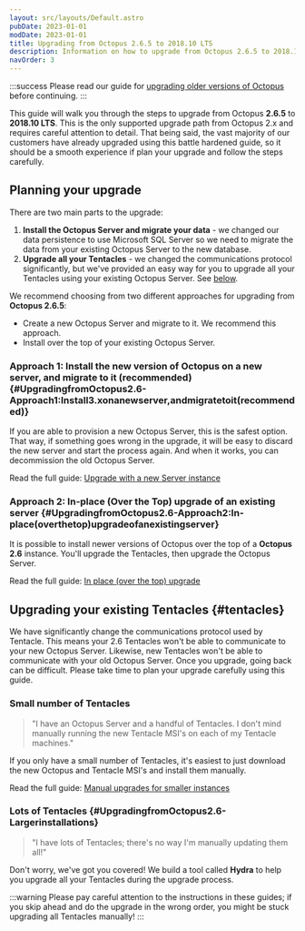 ```yaml
---
layout: src/layouts/Default.astro
pubDate: 2023-01-01
modDate: 2023-01-01
title: Upgrading from Octopus 2.6.5 to 2018.10 LTS
description: Information on how to upgrade from Octopus 2.6.5 to 2018.10 LTS
navOrder: 3
---
```


:::success
Please read our guide for [upgrading older versions of Octopus](/docs/administration/upgrading/legacy) before continuing.
:::

This guide will walk you through the steps to upgrade from Octopus **2.6.5** to **2018.10 LTS**. This is the only supported upgrade path from Octopus 2.x and requires careful attention to detail. That being said, the vast majority of our customers have already upgraded using this battle hardened guide, so it should be a smooth experience if plan your upgrade and follow the steps carefully.

## Planning your upgrade

There are two main parts to the upgrade:

1. **Install the Octopus Server and migrate your data** - we changed our data persistence to use Microsoft SQL Server so we need to migrate the data from your existing Octopus Server to the new database.
1. **Upgrade all your Tentacles** - we changed the communications protocol significantly, but we've provided an easy way for you to upgrade all your Tentacles using your existing Octopus Server. See [below](#tentacles).

We recommend choosing from two different approaches for upgrading from **Octopus 2.6.5**:

- Create a new Octopus Server and migrate to it. We recommend this approach.
- Install over the top of your existing Octopus Server.

### Approach 1: Install the new version of Octopus on a new server, and migrate to it (recommended) {#UpgradingfromOctopus2.6-Approach1:Install3.xonanewserver,andmigratetoit(recommended)}

If you are able to provision a new Octopus Server, this is the safest option. That way, if something goes wrong in the upgrade, it will be easy to discard the new server and start the process again. And when it works, you can decommission the old Octopus Server.

Read the full guide: [Upgrade with a new Server instance](/docs/administration/upgrading/legacy/upgrading-from-octopus-2.6.5-2018.10lts/upgrade-with-a-new-server-instance)

### Approach 2: In-place (Over the Top) upgrade of an existing server {#UpgradingfromOctopus2.6-Approach2:In-place(overthetop)upgradeofanexistingserver}

It is possible to install newer versions of Octopus over the top of a **Octopus 2.6** instance. You'll upgrade the Tentacles, then upgrade the Octopus Server.

Read the full guide: [In place (over the top) upgrade](/docs/administration/upgrading/legacy/upgrading-from-octopus-2.6.5-2018.10lts/in-place-upgrade-install-over-2.6.5)

## Upgrading your existing Tentacles {#tentacles}

We have significantly change the communications protocol used by Tentacle. This means your 2.6 Tentacles won't be able to communicate to your new Octopus Server. Likewise, new Tentacles won't be able to communicate with your old Octopus Server. Once you upgrade, going back can be difficult. Please take time to plan your upgrade carefully using this guide.

### Small number of Tentacles

> "I have an Octopus Server and a handful of Tentacles. I don't mind manually running the new Tentacle MSI's on each of my Tentacle machines."

If you only have a small number of Tentacles, it's easiest to just download the new Octopus and Tentacle MSI's and install them manually.

Read the full guide: [Manual upgrades for smaller instances](/docs/administration/upgrading/legacy/upgrading-from-octopus-2.6.5-2018.10lts/manual-upgrade)

### Lots of Tentacles {#UpgradingfromOctopus2.6-Largerinstallations}

> "I have lots of Tentacles; there's no way I'm manually updating them all!"

Don't worry, we've got you covered! We build a tool called **Hydra** to help you upgrade all your Tentacles during the upgrade process.

:::warning
Please pay careful attention to the instructions in these guides; if you skip ahead and do the upgrade in the wrong order, you might be stuck upgrading all Tentacles manually!
:::
